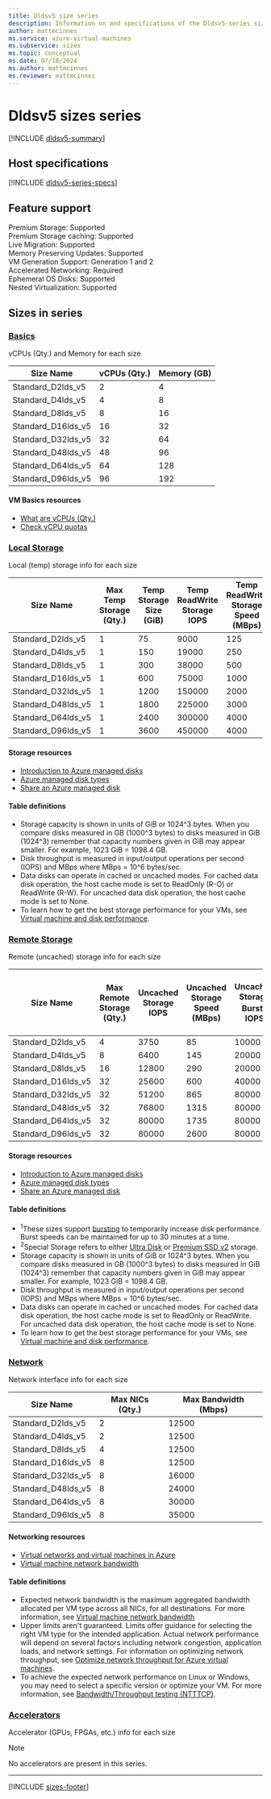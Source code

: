 ```yaml
---
title: Dldsv5 size series
description: Information on and specifications of the Dldsv5-series sizes
author: mattmcinnes
ms.service: azure-virtual-machines
ms.subservice: sizes
ms.topic: conceptual
ms.date: 07/18/2024
ms.author: mattmcinnes
ms.reviewer: mattmcinnes
---
```


# Dldsv5 sizes series

[!INCLUDE [dldsv5-summary](./includes/dldsv5-series-summary.md)]

## Host specifications
[!INCLUDE [dldsv5-series-specs](./includes/dldsv5-series-specs.md)]

## Feature support
Premium Storage: Supported<br>
Premium Storage caching: Supported<br>
Live Migration: Supported<br>
Memory Preserving Updates: Supported<br>
VM Generation Support: Generation 1 and 2<br>
Accelerated Networking: Required <br>
Ephemeral OS Disks: Supported <br>
Nested Virtualization: Supported <br>

## Sizes in series

### [Basics](#tab/sizebasic)

vCPUs (Qty.) and Memory for each size

| Size Name | vCPUs (Qty.) | Memory (GB) |
| --- | --- | --- |
| Standard_D2lds_v5 | 2 | 4 |
| Standard_D4lds_v5 | 4 | 8 |
| Standard_D8lds_v5 | 8 | 16 |
| Standard_D16lds_v5 | 16 | 32 |
| Standard_D32lds_v5 | 32 | 64 |
| Standard_D48lds_v5 | 48 | 96 |
| Standard_D64lds_v5 | 64 | 128 |
| Standard_D96lds_v5 | 96 | 192 |

#### VM Basics resources
- [What are vCPUs (Qty.)](../../../virtual-machines/managed-disks-overview.md)
- [Check vCPU quotas](../../../virtual-machines/quotas.md)

### [Local Storage](#tab/sizestoragelocal)

Local (temp) storage info for each size

| Size Name | Max Temp Storage (Qty.) | Temp Storage Size (GiB) | Temp ReadWrite Storage IOPS | Temp ReadWrite Storage Speed (MBps) | Temp ReadOnly Storage IOPS | Temp ReadOnly Storage Speed (MBps) |
| --- | --- | --- | --- | --- | --- | --- |
| Standard_D2lds_v5 | 1 | 75 | 9000 | 125 |  |  |
| Standard_D4lds_v5 | 1 | 150 | 19000 | 250 |  |  |
| Standard_D8lds_v5 | 1 | 300 | 38000 | 500 |  |  |
| Standard_D16lds_v5 | 1 | 600 | 75000 | 1000 |  |  |
| Standard_D32lds_v5 | 1 | 1200 | 150000 | 2000 |  |  |
| Standard_D48lds_v5 | 1 | 1800 | 225000 | 3000 |  |  |
| Standard_D64lds_v5 | 1 | 2400 | 300000 | 4000 |  |  |
| Standard_D96lds_v5 | 1 | 3600 | 450000 | 4000 |  |  |

#### Storage resources
- [Introduction to Azure managed disks](../../../virtual-machines/managed-disks-overview.md)
- [Azure managed disk types](../../../virtual-machines/disks-types.md)
- [Share an Azure managed disk](../../../virtual-machines/disks-shared.md)

#### Table definitions
- Storage capacity is shown in units of GiB or 1024^3 bytes. When you compare disks measured in GB (1000^3 bytes) to disks measured in GiB (1024^3) remember that capacity numbers given in GiB may appear smaller. For example, 1023 GiB = 1098.4 GB.
- Disk throughput is measured in input/output operations per second (IOPS) and MBps where MBps = 10^6 bytes/sec.
- Data disks can operate in cached or uncached modes. For cached data disk operation, the host cache mode is set to ReadOnly (R-O) or ReadWrite (R-W). For uncached data disk operation, the host cache mode is set to None.
- To learn how to get the best storage performance for your VMs, see [Virtual machine and disk performance](../../../virtual-machines/disks-performance.md).

### [Remote Storage](#tab/sizestorageremote)

Remote (uncached) storage info for each size

| Size Name | Max Remote Storage (Qty.) | Uncached Storage IOPS | Uncached Storage Speed (MBps) | Uncached Storage Burst<sup>1</sup> IOPS | Uncached Storage Burst<sup>1</sup> Speed (MBps) | Uncached Special<sup>2</sup> Storage IOPS | Uncached Special<sup>2</sup> Storage Speed (MBps) | Uncached Burst<sup>1</sup> Special2 Storage IOPS | Uncached Burst<sup>1</sup> Special Storage Speed (MBps) |
| --- | --- | --- | --- | --- | --- | --- | --- | --- | --- |
| Standard_D2lds_v5 | 4 | 3750 | 85 | 10000 | 1200 |  |  |  |  |
| Standard_D4lds_v5 | 8 | 6400 | 145 | 20000 | 1200 |  |  |  |  |
| Standard_D8lds_v5 | 16 | 12800 | 290 | 20000 | 1200 |  |  |  |  |
| Standard_D16lds_v5 | 32 | 25600 | 600 | 40000 | 1200 |  |  |  |  |
| Standard_D32lds_v5 | 32 | 51200 | 865 | 80000 | 2000 |  |  |  |  |
| Standard_D48lds_v5 | 32 | 76800 | 1315 | 80000 | 3000 |  |  |  |  |
| Standard_D64lds_v5 | 32 | 80000 | 1735 | 80000 | 3000 |  |  |  |  |
| Standard_D96lds_v5 | 32 | 80000 | 2600 | 80000 | 4000 |  |  |  |  |

#### Storage resources
- [Introduction to Azure managed disks](../../../virtual-machines/managed-disks-overview.md)
- [Azure managed disk types](../../../virtual-machines/disks-types.md)
- [Share an Azure managed disk](../../../virtual-machines/disks-shared.md)

#### Table definitions
- <sup>1</sup>These sizes support [bursting](../../disk-bursting.md) to temporarily increase disk performance. Burst speeds can be maintained for up to 30 minutes at a time.
- <sup>2</sup>Special Storage refers to either [Ultra Disk](../../../virtual-machines/disks-enable-ultra-ssd.md) or [Premium SSD v2](../../../virtual-machines/disks-deploy-premium-v2.md) storage.
- Storage capacity is shown in units of GiB or 1024^3 bytes. When you compare disks measured in GB (1000^3 bytes) to disks measured in GiB (1024^3) remember that capacity numbers given in GiB may appear smaller. For example, 1023 GiB = 1098.4 GB.
- Disk throughput is measured in input/output operations per second (IOPS) and MBps where MBps = 10^6 bytes/sec.
- Data disks can operate in cached or uncached modes. For cached data disk operation, the host cache mode is set to ReadOnly or ReadWrite. For uncached data disk operation, the host cache mode is set to None.
- To learn how to get the best storage performance for your VMs, see [Virtual machine and disk performance](../../../virtual-machines/disks-performance.md).


### [Network](#tab/sizenetwork)

Network interface info for each size

| Size Name | Max NICs (Qty.) | Max Bandwidth (Mbps) |
| --- | --- | --- |
| Standard_D2lds_v5 | 2 | 12500 |
| Standard_D4lds_v5 | 2 | 12500 |
| Standard_D8lds_v5 | 4 | 12500 |
| Standard_D16lds_v5 | 8 | 12500 |
| Standard_D32lds_v5 | 8 | 16000 |
| Standard_D48lds_v5 | 8 | 24000 |
| Standard_D64lds_v5 | 8 | 30000 |
| Standard_D96lds_v5 | 8 | 35000 |

#### Networking resources
- [Virtual networks and virtual machines in Azure](/azure/virtual-network/network-overview)
- [Virtual machine network bandwidth](/azure/virtual-network/virtual-machine-network-throughput)

#### Table definitions
- Expected network bandwidth is the maximum aggregated bandwidth allocated per VM type across all NICs, for all destinations. For more information, see [Virtual machine network bandwidth](/azure/virtual-network/virtual-machine-network-throughput)
- Upper limits aren't guaranteed. Limits offer guidance for selecting the right VM type for the intended application. Actual network performance will depend on several factors including network congestion, application loads, and network settings. For information on optimizing network throughput, see [Optimize network throughput for Azure virtual machines](/azure/virtual-network/virtual-network-optimize-network-bandwidth). 
-  To achieve the expected network performance on Linux or Windows, you may need to select a specific version or optimize your VM. For more information, see [Bandwidth/Throughput testing (NTTTCP)](/azure/virtual-network/virtual-network-bandwidth-testing).

### [Accelerators](#tab/sizeaccelerators)

Accelerator (GPUs, FPGAs, etc.) info for each size

> [!NOTE]
> No accelerators are present in this series.

---

[!INCLUDE [sizes-footer](../includes/sizes-footer.md)]
